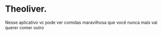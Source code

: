 # Theoliver.
Nesse aplicativo vc pode ver comidas maravilhosa que você nunca maís vai querer comer outro 
